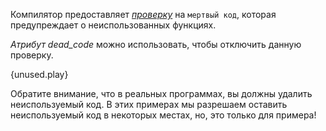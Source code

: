 Компилятор предоставляет [*проверку*][lint] на `мертвый код`,
которая предупреждает о неиспользованных функциях.

*Атрибут dead_code* можно использовать, чтобы отключить данную проверку.

{unused.play}

Обратите внимание, что в реальных программах, вы должны удалить неиспользуемый код.
В этих примерах мы разрешаем оставить неиспользуемый код в некоторых местах,
но, это только для примера!

[lint]: https://en.wikipedia.org/wiki/Lint_%28software%29
